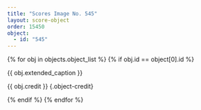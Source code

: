 ```yaml
---
title: "Scores Image No. 545"
layout: score-object
order: 15450
object:
  - id: "545"
---
```


{% for obj in objects.object_list %}
{% if obj.id == object[0].id %}

{{ obj.extended_caption }}

{{ obj.credit }} {.object-credit}

{% endif %}
{% endfor %}
